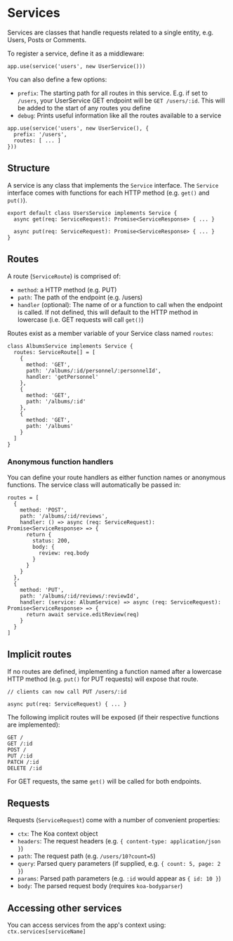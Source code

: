 # Services

Services are classes that handle requests related to a single entity, e.g. Users, Posts or Comments.

To register a service, define it as a middleware:

```
app.use(service('users', new UserService()))
```

You can also define a few options:
- `prefix`: The starting path for all routes in this service. E.g. if set to `/users`, your UserService GET endpoint will be `GET /users/:id`. This will be added to the start of any routes you define
- `debug`: Prints useful information like all the routes available to a service

```
app.use(service('users', new UserService(), {
  prefix: '/users',
  routes: [ ... ]
}))
```

## Structure
A service is any class that implements the `Service` interface. The `Service` interface comes with functions for each HTTP method (e.g. `get()` and `put()`).

```
export default class UsersService implements Service {
  async get(req: ServiceRequest): Promise<ServiceResponse> { ... }

  async put(req: ServiceRequest): Promise<ServiceResponse> { ... }
}
```

## Routes

A route (`ServiceRoute`) is comprised of:
- `method`: a HTTP method (e.g. PUT)
- `path`: The path of the endpoint (e.g. /users)
- `handler` (optional): The name of or a function to call when the endpoint is called. If not defined, this will default to the HTTP method in lowercase (i.e. GET requests will call `get()`)

Routes exist as a member variable of your Service class named `routes`:

```
class AlbumsService implements Service {
  routes: ServiceRoute[] = [
    {
      method: 'GET',
      path: '/albums/:id/personnel/:personnelId',
      handler: 'getPersonnel'
    },
    {
      method: 'GET',
      path: '/albums/:id'
    },
    {
      method: 'GET',
      path: '/albums'
    }
  ]
}
```

### Anonymous function handlers

You can define your route handlers as either function names or anonymous functions. The service class will automatically be passed in:
```
routes = [
  {
    method: 'POST',
    path: '/albums/:id/reviews',
    handler: () => async (req: ServiceRequest): Promise<ServiceResponse> => {
      return {
        status: 200,
        body: {
          review: req.body
        }
      }
    }
  },
  {
    method: 'PUT',
    path: '/albums/:id/reviews/:reviewId',
    handler: (service: AlbumService) => async (req: ServiceRequest): Promise<ServiceResponse> => {
      return await service.editReview(req)
    }
  }
]
```

## Implicit routes

If no routes are defined, implementing a function named after a lowercase HTTP method (e.g. `put()` for PUT requests) will expose that route.

```
// clients can now call PUT /users/:id

async put(req: ServiceRequest) { ... }
```

The following implicit routes will be exposed (if their respective functions are implemented):

```
GET /
GET /:id
POST /
PUT /:id
PATCH /:id
DELETE /:id
```

For GET requests, the same `get()` will be called for both endpoints.

## Requests

Requests (`ServiceRequest`) come with a number of convenient properties:
- `ctx`: The Koa context object
- `headers`: The request headers (e.g. `{ content-type: application/json }`)
- `path`: The request path (e.g. `/users/10?count=5`)
- `query`: Parsed query parameters (if supplied, e.g. `{ count: 5, page: 2 }`)
- `params`: Parsed path parameters (e.g. `:id` would appear as `{ id: 10 }`)
- `body`: The parsed request body (requires `koa-bodyparser`)

## Accessing other services

You can access services from the app's context using: `ctx.services[serviceName]`

